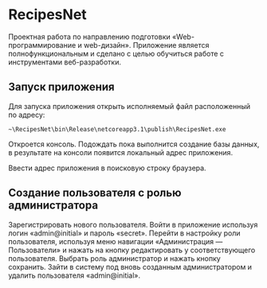 # RecipesNet
Проектная работа по направлению подготовки «Web-программирование и web-дизайн».
Приложение является полнофункциональным и сделано с целью обучиться работе с инструментами веб-разработки.

## Запуск приложения
Для запуска приложения открыть исполняемый файл расположенный по адресу:
```
~\RecipesNet\bin\Release\netcoreapp3.1\publish\RecipesNet.exe
```
Откроется консоль. Подождать пока выполнится создание базы данных, в результате на консоли появится локальный адрес приложения.

Ввести адрес приложения в поисковую строку браузера.

## Создание пользователя с ролью администратора
Зарегистрировать нового пользователя. Войти в приложение используя логин «admin@initial» и пароль «secret». Перейти в настройку роли пользователя, используя меню навигации «Администрация — Пользователи» и нажать на кнопку редактировать у соответствующего пользователя. Выбрать роль администратор и нажать кнопку сохранить. Зайти в систему под вновь созданным администратором и удалить пользователя «admin@initial».
